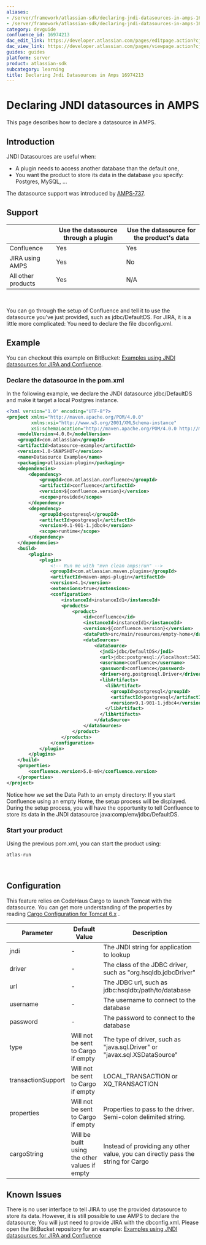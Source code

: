 ```yaml
---
aliases:
- /server/framework/atlassian-sdk/declaring-jndi-datasources-in-amps-16974213.html
- /server/framework/atlassian-sdk/declaring-jndi-datasources-in-amps-16974213.md
category: devguide
confluence_id: 16974213
dac_edit_link: https://developer.atlassian.com/pages/editpage.action?cjm=wozere&pageId=16974213
dac_view_link: https://developer.atlassian.com/pages/viewpage.action?cjm=wozere&pageId=16974213
guides: guides
platform: server
product: atlassian-sdk
subcategory: learning
title: Declaring Jndi Datasources in Amps 16974213
---
```

# Declaring JNDI datasources in AMPS

This page describes how to declare a datasource in AMPS.

## Introduction

JNDI Datasources are useful when:

-   A plugin needs to access another database than the default one,
-   You want the product to store its data in the database you specify: Postgres, MySQL, ...

The datasource support was introduced by <a href="https://ecosystem.atlassian.net/browse/AMPS-737" class="external-link">AMPS-737</a>.

## Support

|                    | Use the datasource through a plugin | Use the datasource for the product's data |
|--------------------|-------------------------------------|-------------------------------------------|
| Confluence         | Yes                                 | Yes                                       |
| JIRA using AMPS    | Yes                                 | No                                        |
| All other products | Yes                                 | N/A                                       |

 

You can go through the setup of Confluence and tell it to use the datasource you've just provided, such as jdbc/DefaultDS. For JIRA, it is a little more complicated: You need to declare the file dbconfig.xml.

## Example

You can checkout this example on BitBucket: <a href="https://bitbucket.org/aragot/amps-examples" class="external-link">Examples using JNDI datasources for JIRA and Confluence</a>.

### Declare the datasource in the pom.xml

In the following example, we declare the JNDI datasource jdbc/DefaultDS and make it target a local Postgres instance. 

``` xml
<?xml version="1.0" encoding="UTF-8"?>
<project xmlns="http://maven.apache.org/POM/4.0.0"
         xmlns:xsi="http://www.w3.org/2001/XMLSchema-instance"
         xsi:schemaLocation="http://maven.apache.org/POM/4.0.0 http://maven.apache.org/maven-v4_0_0.xsd">
    <modelVersion>4.0.0</modelVersion>
    <groupId>com.atlassian</groupId>
    <artifactId>datasource-example</artifactId>
    <version>1.0-SNAPSHOT</version>
    <name>Datasource Example</name>
    <packaging>atlassian-plugin</packaging>
    <dependencies>
        <dependency>
            <groupId>com.atlassian.confluence</groupId>
            <artifactId>confluence</artifactId>
            <version>${confluence.version}</version>
            <scope>provided</scope>
        </dependency>
        <dependency>
            <groupId>postgresql</groupId>
            <artifactId>postgresql</artifactId>
            <version>9.1-901-1.jdbc4</version>
            <scope>runtime</scope>
        </dependency>
    </dependencies>
    <build>
        <plugins>
            <plugin>
                <!-- Run me with "mvn clean amps:run" -->
                <groupId>com.atlassian.maven.plugins</groupId>
                <artifactId>maven-amps-plugin</artifactId>
                <version>4.1</version>
                <extensions>true</extensions>
                <configuration>
                    <instanceId>instanceId1</instanceId>
                    <products>
                        <product>
                            <id>confluence</id>
                            <instanceId>instanceId1</instanceId>
                            <version>${confluence.version}</version>
                            <dataPath>src/main/resources/empty-home</dataPath>
                            <dataSources>
                                <dataSource>
                                  <jndi>jdbc/DefaultDS</jndi>
                                  <url>jdbc:postgresql://localhost:5432/confluence</url>
                                  <username>confluence</username>
                                  <password>confluence</password>
                                  <driver>org.postgresql.Driver</driver>
                                  <libArtifacts>
                                    <libArtifact>
                                      <groupId>postgresql</groupId>
                                      <artifactId>postgresql</artifactId>
                                      <version>9.1-901-1.jdbc4</version>
                                    </libArtifact>
                                  </libArtifacts>
                                </dataSource>
                            </dataSources>
                        </product>
                    </products>
                </configuration>
            </plugin>
        </plugins>
    </build>
    <properties>
        <confluence.version>5.0-m9</confluence.version>
    </properties>
</project>
```

Notice how we set the Data Path to an empty directory: If you start Confluence using an empty Home, the setup process will be displayed. During the setup process, you will have the opportunity to tell Confluence to store its data in the JNDI datasource java:comp/env/jdbc/DefaultDS.

### Start your product

Using the previous pom.xml, you can start the product using:

``` bash
atlas-run
```

 

## Configuration

This feature relies on CodeHaus Cargo to launch Tomcat with the datasource. You can get more understanding of the properties by reading <a href="http://cargo.codehaus.org/Tomcat+6.x" class="external-link">Cargo Configuration for Tomcat 6.x</a> .

| Parameter          | Default Value                                 | Description                                                                      |
|--------------------|-----------------------------------------------|----------------------------------------------------------------------------------|
| jndi               | \-                                            | The JNDI string for application to lookup                                        |
| driver             | \-                                            | The class of the JDBC driver, such as "org.hsqldb.jdbcDriver"                    |
| url                | \-                                            | The JDBC url, such as jdbc:hsqldb:/path/to/database                              |
| username           | \-                                            | The username to connect to the database                                          |
| password           | \-                                            | The password to connect to the database                                          |
| type               | Will not be sent to Cargo if empty            | The type of driver, such as "java.sql.Driver" or "javax.sql.XSDataSource"        |
| transactionSupport | Will not be sent to Cargo if empty            | LOCAL\_TRANSACTION or XQ\_TRANSACTION                                            |
| properties         | Will not be sent to Cargo if empty            | Properties to pass to the driver. Semi-colon delimited string.                   |
| cargoString        | Will be built using the other values if empty | Instead of providing any other value, you can directly pass the string for Cargo |

## Known Issues

There is no user interface to tell JIRA to use the provided datasource to store its data. However, it is still possible to use AMPS to declare the datasource; You will just need to provide JIRA with the dbconfig.xml. Please open the BitBucket repository for an example: <a href="https://bitbucket.org/aragot/amps-examples" class="external-link">Examples using JNDI datasources for JIRA and Confluence</a>


























































































































































